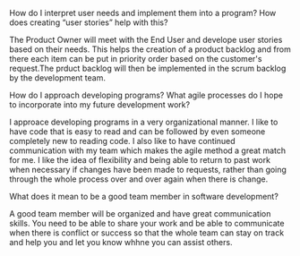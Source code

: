 How do I interpret user needs and implement them into a program? How does creating “user stories” help with this?

The Product Owner will meet with the End User and develope user stories based on their needs. This helps the creation of a product backlog and from there each item can be put in priority order based on the customer's request.The prduct backlog will then be implemented in the scrum backlog by the development team.

How do I approach developing programs? What agile processes do I hope to incorporate into my future development work?

I approace developing programs in a very organizational manner. I like to have code that is easy to read and can be followed by even someone completely new to reading code. I also like to have continued communication with my team which makes the agile method a great match for me.  I like the idea of flexibility and being able to return to past work when necessary if changes have been made to requests, rather than going through the whole process over and over again when there is change.

What does it mean to be a good team member in software development?

A good team member will be organized and have great communication skills. You need to be able to share your work and be able to communicate when there is conflict or success so that the whole team can stay on track and help you and let you know whhne you can assist others.

